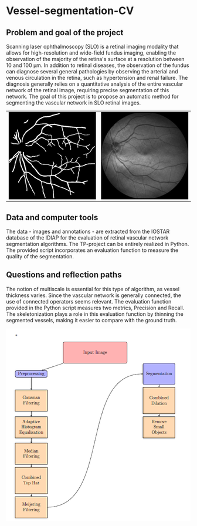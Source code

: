 # Vessel-segmentation-CV

## Problem and goal of the project
Scanning laser ophthalmoscopy (SLO) is a retinal imaging modality that allows for high-resolution and wide-field fundus imaging, enabling the observation of the majority of the retina's surface at a resolution between 10 and 100 µm. In addition to retinal diseases, the observation of the fundus can diagnose several general pathologies by observing the arterial and venous circulation in the retina, such as hypertension and renal failure. The diagnosis generally relies on a quantitative analysis of the entire vascular network of the retinal image, requiring precise segmentation of this network. The goal of this project is to propose an automatic method for segmenting the vascular network in SLO retinal images.
<table>
  <tr>
    <td><img src="images_IOSTAR/GT_01.png"></td>
    <td><img src="images_IOSTAR/star01_OSC.jpg"></td>
  </tr>
</table>


## Data and computer tools
The data - images and annotations - are extracted from the IOSTAR database of the IDIAP for the evaluation of retinal vascular network segmentation algorithms. The TP-project can be entirely realized in Python. The provided script incorporates an evaluation function to measure the quality of the segmentation.

## Questions and reflection paths

The notion of multiscale is essential for this type of algorithm, as vessel thickness varies.
Since the vascular network is generally connected, the use of connected operators seems relevant.
The evaluation function provided in the Python script measures two metrics, Precision and Recall. The skeletonization plays a role in this evaluation function by thinning the segmented vessels, making it easier to compare with the ground truth.

![Flowchart of the process](image/flowchart.png)
